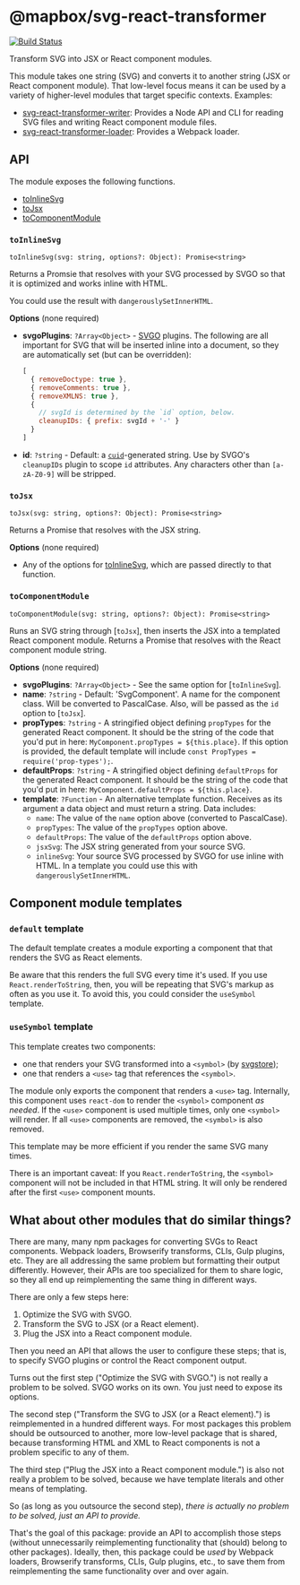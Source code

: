 # @mapbox/svg-react-transformer

[![Build Status](https://travis-ci.org/mapbox/svg-react-transformer.svg?branch=master)](https://travis-ci.org/mapbox/svg-react-transformer)

Transform SVG into JSX or React component modules.

This module takes one string (SVG) and converts it to another string (JSX or React component module).
That low-level focus means it can be used by a variety of higher-level modules that target specific contexts.
Examples:

- [svg-react-transformer-writer](https://github.com/mapbox/svg-react-transformer-writer): Provides a Node API and CLI for reading SVG files and writing React component module files.
- [svg-react-transformer-loader](https://github.com/mapbox/svg-react-transformer-loader): Provides a Webpack loader.

## API

The module exposes the following functions.

- [toInlineSvg]
- [toJsx]
- [toComponentModule]

### `toInlineSvg`

`toInlineSvg(svg: string, options?: Object): Promise<string>`

Returns a Promsie that resolves with your SVG processed by SVGO so that it is optimized and works inline with HTML.

You could use the result with `dangerouslySetInnerHTML`.

**Options** (none required)

- **svgoPlugins**: `?Array<Object>` - [SVGO](https://github.com/svg/svgo) plugins.
  The following are all important for SVG that will be inserted inline into a document, so they are automatically set (but can be overridden):
  ```js
  [
    { removeDoctype: true },
    { removeComments: true },
    { removeXMLNS: true },
    {
      // svgId is determined by the `id` option, below.
      cleanupIDs: { prefix: svgId + '-' }
    }
  ]
  ```
- **id**: `?string` - Default: a [`cuid`](https://github.com/ericelliott/cuid)-generated string.
  Use by SVGO's `cleanupIDs` plugin to scope `id` attributes.
  Any characters other than `[a-zA-Z0-9]` will be stripped.

### `toJsx`

`toJsx(svg: string, options?: Object): Promise<string>`

Returns a Promise that resolves with the JSX string.

**Options** (none required)

- Any of the options for [toInlineSvg], which are passed directly to that function.

### `toComponentModule`

`toComponentModule(svg: string, options?: Object): Promise<string>`

Runs an SVG string through [`toJsx`], then inserts the JSX into a templated React component module.
Returns a Promise that resolves with the React component module string.

**Options** (none required)

- **svgoPlugins**: `?Array<Object>` - See the same option for [`toInlineSvg`].
- **name**: `?string` - Default: 'SvgComponent'.
  A name for the component class.
  Will be converted to PascalCase.
  Also, will be passed as the `id` option to [`toJsx`].
- **propTypes**: `?string` - A stringified object defining `propTypes` for the generated React component.
  It should be the string of the code that you'd put in here: `MyComponent.propTypes = ${this.place}`.
  If this option is provided, the default template will include `const PropTypes = require('prop-types');`.
- **defaultProps**: `?string` - A stringified object defining `defaultProps` for the generated React component.
  It should be the string of the code that you'd put in here: `MyComponent.defaultProps = ${this.place}`.
- **template**: `?Function` - An alternative template function.
  Receives as its argument a data object and must return a string.
  Data includes:
  - `name`: The value of the `name` option above (converted to PascalCase).
  - `propTypes`: The value of the `propTypes` option above.
  - `defaultProps`: The value of the `defaultProps` option above.
  - `jsxSvg`: The JSX string generated from your source SVG.
  - `inlineSvg`: Your source SVG processed by SVGO for use inline with HTML.
    In a template you could use this with `dangerouslySetInnerHTML`.

## Component module templates

### `default` template

The default template creates a module exporting a component that that renders the SVG as React elements.

Be aware that this renders the full SVG every time it's used.
If you use `React.renderToString`, then, you will be repeating that SVG's markup as often as you use it.
To avoid this, you could consider the `useSymbol` template.

### `useSymbol` template

This template creates two components:
- one that renders your SVG transformed into a `<symbol>` (by [svgstore](https://github.com/svgstore/svgstore));
- one that renders a `<use>` tag that references the `<symbol>`.

The module only exports the component that renders a `<use>` tag.
Internally, this component uses `react-dom` to render the `<symbol>` component *as needed*.
If the `<use>` component is used multiple times, only one `<symbol>` will render.
If all `<use>` components are removed, the `<symbol>` is also removed.

This template may be more efficient if you render the same SVG many times.

There is an important caveat: If you `React.renderToString`, the `<symbol>` component will not be included in that HTML string.
It will only be rendered after the first `<use>` component mounts.

## What about other modules that do similar things?

There are many, many npm packages for converting SVGs to React components.
Webpack loaders, Browserify transforms, CLIs, Gulp plugins, etc.
They are all addressing the same problem but formatting their output differently.
However, their APIs are too specialized for them to share logic, so they all end up reimplementing the same thing in different ways.

There are only a few steps here:
1. Optimize the SVG with SVGO.
2. Transform the SVG to JSX (or a React element).
3. Plug the JSX into a React component module.

Then you need an API that allows the user to configure these steps; that is, to specify SVGO plugins or control the React component output.

Turns out the first step ("Optimize the SVG with SVGO.") is not really a problem to be solved.
SVGO works on its own.
You just need to expose its options.

The second step ("Transform the SVG to JSX (or a React element).") is reimplemented in a hundred different ways.
For most packages this problem should be outsourced to another, more low-level package that is shared, because transforming HTML and XML to React components is not a problem specific to any of them.

The third step ("Plug the JSX into a React component module.") is also not really a problem to be solved, because we have template literals and other means of templating.

So (as long as you outsource the second step), *there is actually no problem to be solved, just an API to provide.*

That's the goal of this package: provide an API to accomplish those steps (without unnecessarily reimplementing functionality that (should) belong to other packages). Ideally, then, this package could be *used* by Webpack loaders, Browserify transforms, CLIs, Gulp plugins, etc., to save them from reimplementing the same functionality over and over again.


[toInlineSvg]: #toinlinesvg
[toJsx]: #tojsx
[toComponentModule]: #tocomponentmodule
